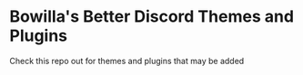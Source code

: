 # Bowilla's Better Discord Themes and Plugins

Check this repo out for themes and plugins that may be added

